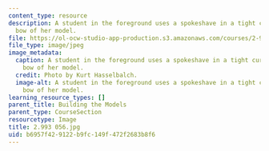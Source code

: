 ```yaml
---
content_type: resource
description: A student in the foreground uses a spokeshave in a tight curve near the
  bow of her model.
file: https://ol-ocw-studio-app-production.s3.amazonaws.com/courses/2-993-special-topics-in-mechanical-engineering-the-art-and-science-of-boat-design-january-iap-2007/b6957f429122b9fc149f472f2683b8f6_2993056.jpg
file_type: image/jpeg
image_metadata:
  caption: A student in the foreground uses a spokeshave in a tight curve near the
    bow of her model.
  credit: Photo by Kurt Hasselbalch.
  image-alt: A student in the foreground uses a spokeshave in a tight curve near the
    bow of her model.
learning_resource_types: []
parent_title: Building the Models
parent_type: CourseSection
resourcetype: Image
title: 2.993 056.jpg
uid: b6957f42-9122-b9fc-149f-472f2683b8f6
---
```

